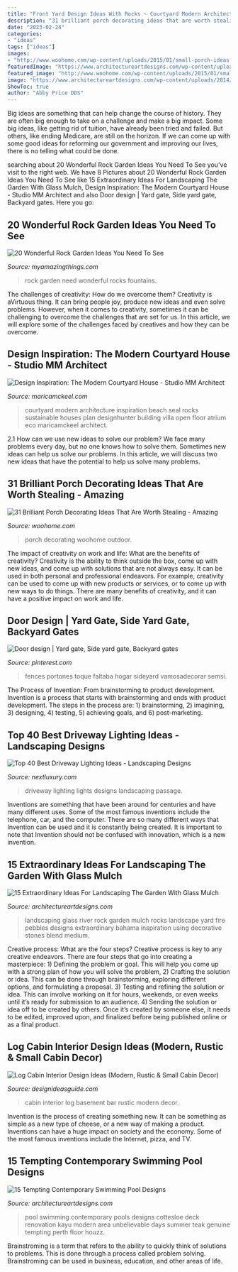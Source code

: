 ```yaml
---
title: "Front Yard Design Ideas With Rocks ~ Courtyard Modern Architecture Inspiration Beach Seal Rocks Sustainable Houses Plan Designhunter Building Villa Open Floor Atrium Eco Maricamckeel Architect"
description: "31 brilliant porch decorating ideas that are worth stealing"
date: "2023-02-24"
categories:
- "ideas"
tags: ["ideas"]
images:
- "http://www.woohome.com/wp-content/uploads/2015/01/small-porch-ideas-woohome-30.jpg"
featuredImage: "https://www.architectureartdesigns.com/wp-content/uploads/2014/09/15-Tempting-Contemporary-Swimming-Pool-Designs-15-630x945.jpg"
featured_image: "http://www.woohome.com/wp-content/uploads/2015/01/small-porch-ideas-woohome-30.jpg"
image: "https://www.architectureartdesigns.com/wp-content/uploads/2014/09/15-Tempting-Contemporary-Swimming-Pool-Designs-15-630x945.jpg"
ShowToc: true
author: "Abby Price DDS"
---
```



Big ideas are something that can help change the course of history. They are often big enough to take on a challenge and make a big impact. Some big ideas, like getting rid of tuition, have already been tried and failed. But others, like ending Medicare, are still on the horizon. If we can come up with some good ideas for reforming our government and improving our lives, there is no telling what could be done.

	

		
searching about 20 Wonderful Rock Garden Ideas You Need To See you've visit to the right web. We have 8 Pictures about 20 Wonderful Rock Garden Ideas You Need To See like 15 Extraordinary Ideas For Landscaping The Garden With Glass Mulch, Design Inspiration: The Modern Courtyard House - Studio MM Architect and also Door design | Yard gate, Side yard gate, Backyard gates. Here you go:
		
    
## 20 Wonderful Rock Garden Ideas You Need To See

<img loading=lazy src="http://myamazingthings.com/wp-content/uploads/2017/02/small-rock-garden-ideas-962-small-garden-fountains-rocks-2048-x-1536-1024x768.jpg" onerror="this.onerror=null;this.src='https://tse2.mm.bing.net/th?id=OIP.1WIsVrcs4_erkf3veTFz0wHaFj&amp;pid=15.1';" alt="20 Wonderful Rock Garden Ideas You Need To See">

_Source: myamazingthings.com_

>rock garden need wonderful rocks fountains. 

	

The challenges of creativity: How do we overcome them?
Creativity is aVirtuous thing. It can bring people joy, produce new ideas and even solve problems. However, when it comes to creativity, sometimes it can be challenging to overcome the challenges that are set for us. In this article, we will explore some of the challenges faced by creatives and how they can be overcome.

    
## Design Inspiration: The Modern Courtyard House - Studio MM Architect

<img loading=lazy src="http://maricamckeel.com/wp-content/uploads/2014/08/bourneblue1.jpg" onerror="this.onerror=null;this.src='https://tse4.mm.bing.net/th?id=OIP.RYzmletmoYwj7RoDILQq9gHaJr&amp;pid=15.1';" alt="Design Inspiration: The Modern Courtyard House - Studio MM Architect">

_Source: maricamckeel.com_

>courtyard modern architecture inspiration beach seal rocks sustainable houses plan designhunter building villa open floor atrium eco maricamckeel architect. 

	

2.1 How can we use new ideas to solve our problem?
We face many problems every day, but no one knows how to solve them. Sometimes new ideas can help us solve our problems. In this article, we will discuss two new ideas that have the potential to help us solve many problems.

    
## 31 Brilliant Porch Decorating Ideas That Are Worth Stealing - Amazing

<img loading=lazy src="http://www.woohome.com/wp-content/uploads/2015/01/small-porch-ideas-woohome-30.jpg" onerror="this.onerror=null;this.src='https://tse2.mm.bing.net/th?id=OIP.OqXbJYvFMseHvzW9VDlQHQHaLK&amp;pid=15.1';" alt="31 Brilliant Porch Decorating Ideas That Are Worth Stealing - Amazing">

_Source: woohome.com_

>porch decorating woohome outdoor. 

	

The impact of creativity on work and life: What are the benefits of creativity?
Creativity is the ability to think outside the box, come up with new ideas, and come up with solutions that are not always easy. It can be used in both personal and professional endeavors. For example, creativity can be used to come up with new products or services, or to come up with new ways to do things. There are many benefits of creativity, and it can have a positive impact on work and life.

    
## Door Design | Yard Gate, Side Yard Gate, Backyard Gates

<img loading=lazy src="https://i.pinimg.com/736x/d1/ef/92/d1ef926c64db480feaf31f3d1258453b.jpg" onerror="this.onerror=null;this.src='https://tse4.mm.bing.net/th?id=OIP.6DOVj86ckGtvidaI5iWPMgAAAA&amp;pid=15.1';" alt="Door design | Yard gate, Side yard gate, Backyard gates">

_Source: pinterest.com_

>fences portones toque faltaba hogar sideyard vamosadecorar semsi. 

	

The Process of Invention: From brainstorming to product development.
Invention is a process that starts with brainstorming and ends with product development. The steps in the process are: 1) brainstorming, 2) imagining, 3) designing, 4) testing, 5) achieving goals, and 6) post-marketing.

    
## Top 40 Best Driveway Lighting Ideas - Landscaping Designs

<img loading=lazy src="http://nextluxury.com/wp-content/uploads/flood-lights-design-ideas-for-driveway-lighting.jpg" onerror="this.onerror=null;this.src='https://tse1.mm.bing.net/th?id=OIP.OJUphKWUMfJC7A8aqFNBwgAAAA&amp;pid=15.1';" alt="Top 40 Best Driveway Lighting Ideas - Landscaping Designs">

_Source: nextluxury.com_

>driveway lighting lights designs landscaping passage. 

	

Inventions are something that have been around for centuries and have many different uses. Some of the most famous inventions include the telephone, car, and the computer. There are so many different ways that Invention can be used and it is constantly being created. It is important to note that Invention should not be confused with innovation, which is a new invention.

    
## 15 Extraordinary Ideas For Landscaping The Garden With Glass Mulch

<img loading=lazy src="http://www.architectureartdesigns.com/wp-content/uploads/2017/06/7-12-630x420.jpg" onerror="this.onerror=null;this.src='https://tse3.mm.bing.net/th?id=OIP.Z6Pic8zDoYQoNXR-MJ9d2wHaE8&amp;pid=15.1';" alt="15 Extraordinary Ideas For Landscaping The Garden With Glass Mulch">

_Source: architectureartdesigns.com_

>landscaping glass river rock garden mulch rocks landscape yard fire pebbles designs extraordinary bahama inspiration using decorative stones blend medium. 

	

Creative process: What are the four steps?
Creative process is key to any creative endeavors. There are four steps that go into creating a masterpiece: 1) Defining the problem or goal. This will help you come up with a strong plan of how you will solve the problem, 2) Crafting the solution or idea. This can be done through brainstorming, exploring different options, and formulating a proposal. 3) Testing and refining the solution or idea. This can involve working on it for hours, weekends, or even weeks until it’s ready for submission to an audience. 4) Sending the solution or idea off to be created by others. Once it’s created by someone else, it needs to be edited, improved upon, and finalized before being published online or as a final product.

    
## Log Cabin Interior Design Ideas (Modern, Rustic &amp; Small Cabin Decor)

<img loading=lazy src="https://www.designideasguide.com/wp-content/uploads/2020/12/Log-Cabin-Interior-Design-Ideas.jpg" onerror="this.onerror=null;this.src='https://tse3.mm.bing.net/th?id=OIP.2KEzkdKQUDpHdSXvg_cYzwHaE8&amp;pid=15.1';" alt="Log Cabin Interior Design Ideas (Modern, Rustic &amp; Small Cabin Decor)">

_Source: designideasguide.com_

>cabin interior log basement bar rustic modern decor. 

	

Invention is the process of creating something new. It can be something as simple as a new type of cheese, or a new way of making a product. Inventions can have a huge impact on society and the economy. Some of the most famous inventions include the Internet, pizza, and TV.

    
## 15 Tempting Contemporary Swimming Pool Designs

<img loading=lazy src="https://www.architectureartdesigns.com/wp-content/uploads/2014/09/15-Tempting-Contemporary-Swimming-Pool-Designs-15-630x945.jpg" onerror="this.onerror=null;this.src='https://tse2.mm.bing.net/th?id=OIP.D1TRPCN_K6I5CD5wQrDIWwHaLH&amp;pid=15.1';" alt="15 Tempting Contemporary Swimming Pool Designs">

_Source: architectureartdesigns.com_

>pool swimming contemporary pools designs cottesloe deck renovation kayu modern area unbelievable days summer teak genuine tempting perth floor houzz. 

	

Brainstroming is a term that refers to the ability to quickly think of solutions to problems. This is done through a process called problem solving. Brainstroming can be used in business, education, and other areas of life.

